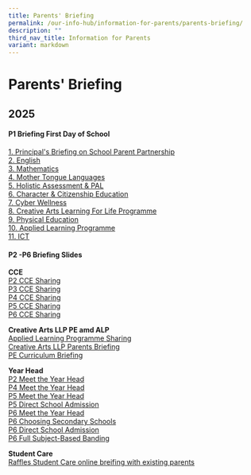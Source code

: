 ```yaml
---
title: Parents' Briefing
permalink: /our-info-hub/information-for-parents/parents-briefing/
description: ""
third_nav_title: Information for Parents
variant: markdown
---
```

# Parents' Briefing

2025
----

#### P1 Briefing First Day of School

[1. Principal's Briefing on School Parent Partnership](/files/Our%20Info%20Hub/Information%20for%20Parents/1__Principal_s_Briefing_on_School_Parent_Partnership.pdf)<br>
[2. English](/files/Our%20Info%20Hub/Information%20for%20Parents/2__English.pdf)<br>
[3. Mathematics](/files/Our%20Info%20Hub/Information%20for%20Parents/3__Mathematics.pdf)<br>
[4. Mother Tongue Languages](/files/Our%20Info%20Hub/Information%20for%20Parents/4__Mother_Tongue_Languages.pdf)<br>
[5. Holistic Assessment &amp; PAL](/files/Our%20Info%20Hub/Information%20for%20Parents/5__Holistic_Assessment___PAL.pdf)<br>
[6. Character &amp; Citizenship Education](/files/Our%20Info%20Hub/Information%20for%20Parents/6__Character___Citizenship_Education.pdf)<br>
[7. Cyber Wellness](/files/Our%20Info%20Hub/Information%20for%20Parents/7__Cyber_Wellness.pdf)<br>
[8. Creative Arts Learning For Life Programme](/files/Our%20Info%20Hub/Information%20for%20Parents/8__Creative_Arts_Learning_For_Life_Programme.pdf)<br>
[9. Physical Education](/files/Our%20Info%20Hub/Information%20for%20Parents/9__Physical_Education.pdf)<br>
[10. Applied Learning Programme](/files/Our%20Info%20Hub/Information%20for%20Parents/10__Applied_Learning_Programme.pdf)<br>
[11. ICT](/files/Our%20Info%20Hub/Information%20for%20Parents/11__ICT.pdf)
  

  

#### P2 -P6 Briefing Slides

**CCE**<br>
[P2 CCE Sharing](https://youtu.be/UkxUKYbLc9Q)<br>
[P3 CCE Sharing](https://youtu.be/jMWqZx_af1k)<br>
[P4 CCE Sharing](https://youtu.be/dLOnNOZkThg)<br>
[P5 CCE Sharing](https://youtu.be/JVSCybwQSfo)<br>
[P6 CCE Sharing](https://youtu.be/ky6SBA_N-xI)


**Creative Arts LLP PE amd ALP**<br>
[Applied Learning Programme Sharing](https://youtu.be/rCJl_tYFU7I)<br>
[Creative Arts LLP Parents Briefing](https://youtu.be/Bl-lSFhV3Us)<br>
[PE Curriculum Briefing](https://youtu.be/wZ4N-g4GG_Y)


**Year Head**<br>
[P2 Meet the Year Head](https://youtu.be/XoF3WH8XkpY)<br>
[P4 Meet the Year Head](https://youtu.be/xFR-rkfGO0E)<br>
[P5 Meet the Year Head](https://youtu.be/UPlrrjLbWGk)<br>
[P5 Direct School Admission](https://youtu.be/eoneSeu-cnE)<br>
[P6 Meet the Year Head](https://youtu.be/lONUOFQ0dtE)<br>
[P6 Choosing Secondary Schools](https://youtu.be/bE88tObvGJk)<br>
[P6 Direct School Admission](https://youtu.be/yyciV59nIAk)<br>
[P6 Full Subject-Based Banding](https://youtu.be/5s8QvqS6YyQ)

**Student Care**<br>
[Raffles Student Care online breifing with existing parents](/files/Our%20Info%20Hub/Information%20for%20Parents/Raffles_Student_Care_online_breifing_with_existing_parents.pdf)